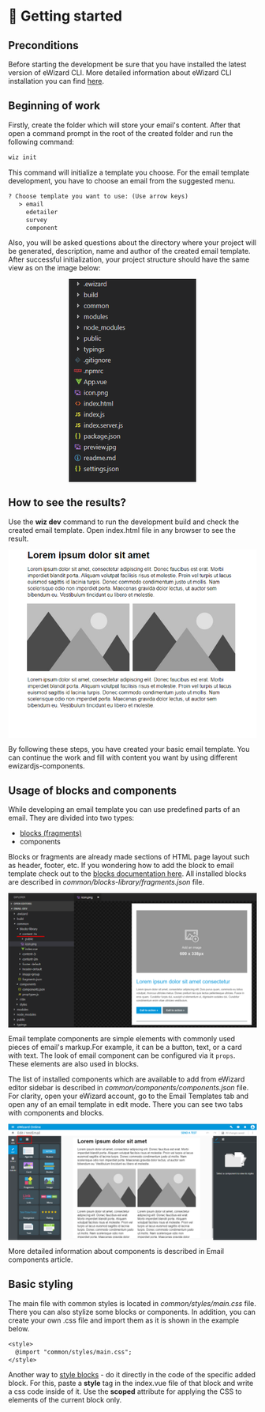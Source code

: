 # :email: Getting started

## Preconditions

Before starting the development be sure that you have installed the latest version of eWizard CLI. More detailed information about eWizard CLI installation you can find [here](../Installation.html). 

## Beginning of work

Firstly, create the folder which will store your email's content. After that open a command prompt in the root of the created folder and run the following command: 
```bash
wiz init
```
This command will initialize a template you choose. For the email template development, you have to choose an email from the suggested menu. 
```bash{2}
? Choose template you want to use: (Use arrow keys)
   > email
     edetailer
     survey
     component
```
Also, you will be asked questions about the directory where your project will be generated, description, name and author of the created email template. After successful initialization, your project structure should have the same view as on the image below: 

<img src="../../media/images/folderStructure.png" alt="folderStructure" style="display: block; margin: 0 auto;">

## How to see the results?

Use the **wiz dev** command to run the development build and check the created email template. Open index.html file in any browser to see the result.

<img src="../../media/images/emailResult.png" alt="emailResult" style="display: block; margin: 0 auto;">

By following these steps, you have created your basic email template. You can continue the work and fill with content you want by using different ewizardjs-components.

## Usage of blocks and components 

While developing an email template you can use predefined parts of an email. They are divided into two types:

* [blocks (fragments)](/documentation/email-development/blocks.html)
* components

Blocks or fragments are already made sections of HTML page layout such as header, footer, etc. If you wondering how to add the block to email template check out to the [blocks documentation here](/documentation/email-development/blocks.html#adding-block-to-et). All installed blocks are described in *common/blocks-library/fragments.json* file.

<img src="../../media/images/blockExample.png" alt="blockExample" style="display: block; margin: 0 auto;">

Email template components are simple elements with commonly used pieces of email's markup.For example, it can be a button, text, or a card with text. The look of email component can be configured via it `props`. These elements are also used in blocks. 

The list of installed components which are available to add from eWizard editor sidebar is described in *common/components/components.json* file.
For clarity, open your eWizard account, go to the Email Templates tab and open any of an email template in edit mode. There you can see two tabs with components and blocks.

<img src="../../media/images/editMode.png" alt="editMode " style="display: block; margin: 0 auto;">

More detailed information about components is described in Email components article.

## Basic styling

The main file with common styles is located in *common/styles/main.css* file. There you can also stylize some blocks or components. In addition, you can create your own .css file and import them as it is shown in the example below.

```html{2}
<style>
  @import "common/styles/main.css";
</style>
```

Another way to [style blocks](./blocks.html#block-styling) - do it directly in the code of the specific added block. For this, paste a **style** tag in the index.vue file of that block and write a css code inside of it. Use the **scoped** attribute for applying the CSS to elements of the current block only.






